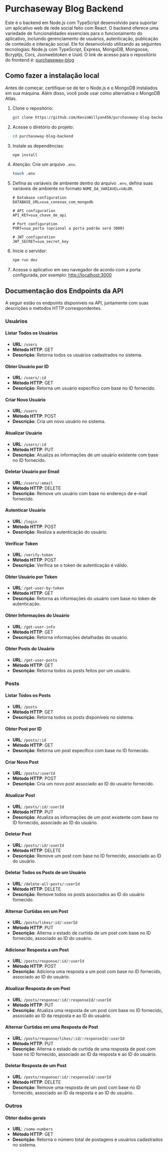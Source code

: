 # Purchaseway Blog Backend

Este é o backend em Node.js com TypeScript desenvolvido para suportar um aplicativo web de rede social feito com React. O backend oferece uma variedade de funcionalidades essenciais para o funcionamento do aplicativo, incluindo gerenciamento de usuários, autenticação, publicação de conteúdo e interação social. Ele foi desenvolvido utilizando as seguintes tecnologias: Node.js com TypeScript, Express, MongoDB, Mongoose, Bcryptjs, Cors, Jsonwebtoken e Uuid. O link de acesso para o repositório do frontend é: [purchaseway-blog](https://github.com/KevinWillyan456/purchaseway-blog)

## Como fazer a instalação local

Antes de começar, certifique-se de ter o Node.js e o MongoDB instalados em sua máquina. Além disso, você pode usar como alternativa o MongoDB Atlas.

1. Clone o repositório:

   ```bash
   git clone https://github.com/KevinWillyan456/purchaseway-blog-backend.git
   ```

2. Acesse o diretório do projeto:

   ```bash
   cd purchaseway-blog-backend
   ```

3. Instale as dependências:

   ```bash
   npm install
   ```

4. Atenção: Crie um arquivo `.env`.

   ```bash
   touch .env
   ```

5. Defina as variáveis de ambiente dentro do arquivo `.env`, defina suas variáveis de ambiente no formato `NOME_DA_VARIAVEL=VALOR`.

   ```plaintext
   # Database configuration
   DATABASE_URL=sua_conexao_com_mongodb

   # API configuration
   API_KEY=sua_chave_de_api

   # Port configuration
   PORT=sua_porta (opcional a porta padrão será 3000)

   # JWT configuration
   JWT_SECRET=sua_secret_key
   ```

6. Inicie o servidor:

   ```bash
   npm run dev
   ```

7. Acesse o aplicativo em seu navegador de acordo com a porta configurada, por exemplo: [http://localhost:3000](http://localhost:3000)

## Documentação dos Endpoints da API

A seguir estão os endpoints disponíveis na API, juntamente com suas descrições e métodos HTTP correspondentes.

### Usuários

#### Listar Todos os Usuários

- **URL**: `/users`
- **Método HTTP**: GET
- **Descrição**: Retorna todos os usuários cadastrados no sistema.

#### Obter Usuário por ID

- **URL**: `/users/:id`
- **Método HTTP**: GET
- **Descrição**: Retorna um usuário específico com base no ID fornecido.

#### Criar Novo Usuário

- **URL**: `/users`
- **Método HTTP**: POST
- **Descrição**: Cria um novo usuário no sistema.

#### Atualizar Usuário

- **URL**: `/users/:id`
- **Método HTTP**: PUT
- **Descrição**: Atualiza as informações de um usuário existente com base no ID fornecido.

#### Deletar Usuário por Email

- **URL**: `/users/:email`
- **Método HTTP**: DELETE
- **Descrição**: Remove um usuário com base no endereço de e-mail fornecido.

#### Autenticar Usuário

- **URL**: `/login`
- **Método HTTP**: POST
- **Descrição**: Realiza a autenticação do usuário.

#### Verificar Token

- **URL**: `/verify-token`
- **Método HTTP**: POST
- **Descrição**: Verifica se o token de autenticação é válido.

#### Obter Usuário por Token

- **URL**: `/get-user-by-token`
- **Método HTTP**: GET
- **Descrição**: Retorna as informações do usuário com base no token de autenticação.

#### Obter Informações do Usuário

- **URL**: `/get-user-info`
- **Método HTTP**: GET
- **Descrição**: Retorna informações detalhadas do usuário.

#### Obter Posts do Usuário

- **URL**: `/get-user-posts`
- **Método HTTP**: GET
- **Descrição**: Retorna todos os posts feitos por um usuário.

### Posts

#### Listar Todos os Posts

- **URL**: `/posts`
- **Método HTTP**: GET
- **Descrição**: Retorna todos os posts disponíveis no sistema.

#### Obter Post por ID

- **URL**: `/posts/:id`
- **Método HTTP**: GET
- **Descrição**: Retorna um post específico com base no ID fornecido.

#### Criar Novo Post

- **URL**: `/posts/:userId`
- **Método HTTP**: POST
- **Descrição**: Cria um novo post associado ao ID do usuário fornecido.

#### Atualizar Post

- **URL**: `/posts/:id/:userId`
- **Método HTTP**: PUT
- **Descrição**: Atualiza as informações de um post existente com base no ID fornecido, associado ao ID do usuário.

#### Deletar Post

- **URL**: `/posts/:id/:userId`
- **Método HTTP**: DELETE
- **Descrição**: Remove um post com base no ID fornecido, associado ao ID do usuário.

#### Deletar Todos os Posts de um Usuário

- **URL**: `/delete-all-posts/:userId`
- **Método HTTP**: DELETE
- **Descrição**: Remove todos os posts associados ao ID do usuário fornecido.

#### Alternar Curtidas em um Post

- **URL**: `/posts/likes/:id/:userId`
- **Método HTTP**: PUT
- **Descrição**: Alterna o estado de curtida de um post com base no ID fornecido, associado ao ID do usuário.

#### Adicionar Resposta a um Post

- **URL**: `/posts/response/:id/:userId`
- **Método HTTP**: POST
- **Descrição**: Adiciona uma resposta a um post com base no ID fornecido, associado ao ID do usuário.

#### Atualizar Resposta de um Post

- **URL**: `/posts/response/:id/:responseId/:userId`
- **Método HTTP**: PUT
- **Descrição**: Atualiza uma resposta de um post com base no ID fornecido, associado ao ID da resposta e ao ID do usuário.

#### Alternar Curtidas em uma Resposta de Post

- **URL**: `/posts/response/likes/:id/:responseId/:userId`
- **Método HTTP**: PUT
- **Descrição**: Alterna o estado de curtida de uma resposta de post com base no ID fornecido, associado ao ID da resposta e ao ID do usuário.

#### Deletar Resposta de um Post

- **URL**: `/posts/response/:id/:responseId/:userId`
- **Método HTTP**: DELETE
- **Descrição**: Remove uma resposta de um post com base no ID fornecido, associado ao ID da resposta e ao ID do usuário.

### Outros

#### Obter dados gerais

- **URL**: `/some-numbers`
- **Método HTTP**: GET
- **Descrição**: Retorna o número total de postagens e usuários cadastrados no sistema.
